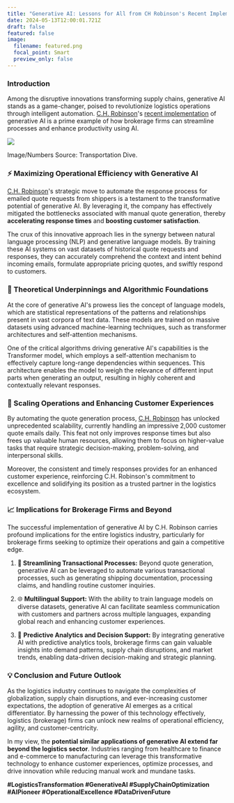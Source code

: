 ```yaml
---
title: "Generative AI: Lessons for All from CH Robinson's Recent Implementation 👨💻"
date: 2024-05-13T12:00:01.721Z
draft: false
featured: false
image:
  filename: featured.png
  focal_point: Smart
  preview_only: false
---
```

<!--StartFragment-->

### Introduction

Among the disruptive innovations transforming supply chains, generative AI stands as a game-changer, poised to revolutionize logistics operations through intelligent automation. [C.H. Robinson](https://www.linkedin.com/article/edit/7195263090236473344/#)'s [recent implementation](https://www.truckingdive.com/news/ch-robinson-ai-automate-emailed-price-quotes-touchless-appointments/714925/) of generative AI is a prime example of how brokerage firms can streamline processes and enhance productivity using AI.

![](https://media.licdn.com/dms/image/D4E12AQE8EX2UO0svtg/article-inline_image-shrink_400_744/0/1715484980210?e=1722470400&v=beta&t=6_MXFlX59MTNj1-8EovsE6htbOfLm9PWnC1t6o9Zzsc)

Image/Numbers Source: Transportation Dive.

### ⚡ Maximizing Operational Efficiency with Generative AI

[C.H. Robinson](https://www.linkedin.com/company/c-h-robinson/)'s strategic move to automate the response process for emailed quote requests from shippers is a testament to the transformative potential of generative AI. By leveraging it, the company has effectively mitigated the bottlenecks associated with manual quote generation, thereby **accelerating response times** and **boosting customer satisfaction**.

The crux of this innovative approach lies in the synergy between natural language processing (NLP) and generative language models. By training these AI systems on vast datasets of historical quote requests and responses, they can accurately comprehend the context and intent behind incoming emails, formulate appropriate pricing quotes, and swiftly respond to customers.

### 🧮 Theoretical Underpinnings and Algorithmic Foundations

At the core of generative AI's prowess lies the concept of language models, which are statistical representations of the patterns and relationships present in vast corpora of text data. These models are trained on massive datasets using advanced machine-learning techniques, such as transformer architectures and self-attention mechanisms.

One of the critical algorithms driving generative AI's capabilities is the Transformer model, which employs a self-attention mechanism to effectively capture long-range dependencies within sequences. This architecture enables the model to weigh the relevance of different input parts when generating an output, resulting in highly coherent and contextually relevant responses.

### 🚀 Scaling Operations and Enhancing Customer Experiences

By automating the quote generation process, [C.H. Robinson](https://www.linkedin.com/company/c-h-robinson/) has unlocked unprecedented scalability, currently handling an impressive 2,000 customer quote emails daily. This feat not only improves response times but also frees up valuable human resources, allowing them to focus on higher-value tasks that require strategic decision-making, problem-solving, and interpersonal skills.

Moreover, the consistent and timely responses provides for an enhanced customer experience, reinforcing C.H. Robinson's commitment to excellence and solidifying its position as a trusted partner in the logistics ecosystem.

### 📈 Implications for Brokerage Firms and Beyond

The successful implementation of generative AI by C.H. Robinson carries profound implications for the entire logistics industry, particularly for brokerage firms seeking to optimize their operations and gain a competitive edge.

1. **🔑 Streamlining Transactional Processes:** Beyond quote generation, generative AI can be leveraged to automate various transactional processes, such as generating shipping documentation, processing claims, and handling routine customer inquiries.

2. 🌐 **Multilingual Support:** With the ability to train language models on diverse datasets, generative AI can facilitate seamless communication with customers and partners across multiple languages, expanding global reach and enhancing customer experiences.

3. 🧠 **Predictive Analytics and Decision Support:** By integrating generative AI with predictive analytics tools, brokerage firms can gain valuable insights into demand patterns, supply chain disruptions, and market trends, enabling data-driven decision-making and strategic planning.

### 💡 Conclusion and Future Outlook

As the logistics industry continues to navigate the complexities of globalization, supply chain disruptions, and ever-increasing customer expectations, the adoption of generative AI emerges as a critical differentiator. By harnessing the power of this technology effectively, logistics (brokerage) firms can unlock new realms of operational efficiency, agility, and customer-centricity.

In my view, the **potential similar applications of generative AI extend far beyond the logistics sector**. Industries ranging from healthcare to finance and e-commerce to manufacturing can leverage this transformative technology to enhance customer experiences, optimize processes, and drive innovation while reducing manual work and mundane tasks.

**\#LogisticsTransformation #GenerativeAI #SupplyChainOptimization #AIPioneer #OperationalExcellence #DataDrivenFuture**

<!--EndFragment-->